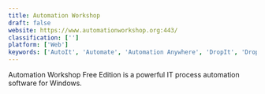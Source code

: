 ```yaml
---
title: Automation Workshop
draft: false 
website: https://www.automationworkshop.org:443/
classification: ['']
platform: ['Web']
keywords: ['AutoIt', 'Automate', 'Automation Anywhere', 'DropIt', 'Dropzone', 'Folder Agent', 'Hygeia', 'Intelligent Copier', 'Organize My Files', 'RoboIntern', 'RoboTask', 'Sikuli', 'Spotless', 'UiPath', 'Unclutter', 'WinAutomation', 'Z-Cron']
---
```

Automation Workshop Free Edition is a powerful IT process automation software for Windows.
